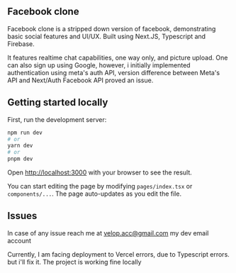 ## Facebook clone

Facebook clone is a stripped down version of facebook, demonstrating basic social features and UI/UX. Built using Next.JS, Typescript and Firebase.

It features realtime chat capabilities, one way only, and picture upload. One can also sign up using Google, however, i initially implemented authentication using meta's auth API, version difference between Meta's API and Next/Auth Facebook API proved an issue.


## Getting started locally

First, run the development server:

```bash
npm run dev
# or
yarn dev
# or
pnpm dev
```

Open [http://localhost:3000](http://localhost:3000) with your browser to see the result.

You can start editing the page by modifying `pages/index.tsx` or `components/...`. The page auto-updates as you edit the file.

## Issues

In case of any issue reach me at velop.acc@gmail.com my dev email account

Currently, I am facing deployment to Vercel errors, due to Typescript errors. but i'll fix it. The project is working fine locally
